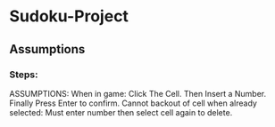 # Sudoku-Project

## Assumptions
### Steps:
ASSUMPTIONS:
    When in game:
        Click The Cell.
        Then Insert a Number.
        Finally Press Enter to confirm.
        Cannot backout of cell when already selected:
            Must enter number then select cell again to delete.
